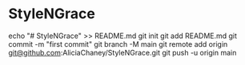 # StyleNGrace
echo "# StyleNGrace" >> README.md
git init
git add README.md
git commit -m "first commit"
git branch -M main
git remote add origin git@github.com:AliciaChaney/StyleNGrace.git
git push -u origin main
